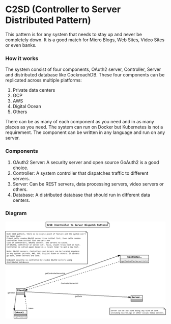 # C2SD (Controller to Server Distributed Pattern)

This pattern is for any system that needs to stay up and never be completely down.
It is a good match for Micro Blogs, Web Sites, Video Sites or even banks.

### How it works
The system consist of four components, OAuth2 server, Controller, Server and distributed database like CockroachDB. 
These four components can be replicated across multiple platforms: 
1. Private data centers
2. GCP
3. AWS
4. Digital Ocean
5. Others

There can be as many of each component as you need and in as many places as you need.
The system can run on Docker but Kubernetes is not a requirement. The component can be written in any language and run on any server.

### Components
1. OAuth2 Server: A security server and open source GoAuth2 is a good choice.
2. Controller: A system controller that dispatches traffic to different servers.
3. Server: Can be REST servers, data processing servers, video servers or others.
4. Database: A distributed database that should run in different data centers.

### Diagram

![Diagram](/c2sd_pattern.png)

